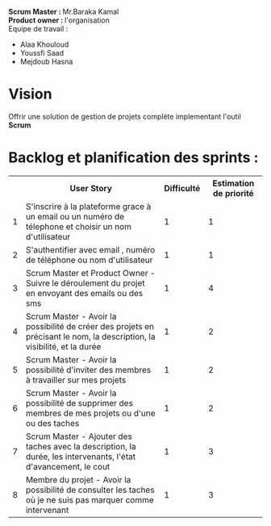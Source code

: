 <b>Scrum Master : </b> Mr.Baraka Kamal </br>
<b>Product owner : </b> l'organisation </br>
Equipe de travail : </br>
         <ul>
            <li>Alaa Khouloud</li>
            <li>Youssfi Saad</li>
            <li>Mejdoub Hasna</li>
         </ul>

<h1>Vision</h1>
<p>Offrir une solution de gestion de projets complète implementant l'outil <b>Scrum</b></p>

<h1>Backlog et planification des sprints : </h1> 
<table>
  <tr>
    <th></th>
    <th>User Story</th> 
    <th>Difficulté</th>
    <th>Estimation de priorité</th>
  </tr>
  <tr>
    <td>1</td>
    <td>S'inscrire à la plateforme grace à un email ou un numéro de télephone et choisir un nom d'utilisateur</td> 
    <td>1</td> 
    <td>1</td>
  </tr>
  <tr>
    <td>2</td>
    <td>S'authentifier avec email , numéro de téléphone ou nom d'utilisateur</td> 
    <td>1</td> 
    <td>1</td>
  </tr>
  <tr>
    <td>3</td>
    <td>Scrum Master et Product Owner - Suivre le déroulement du projet en envoyant des emails ou des sms</td> 
    <td>1</td> 
    <td>4</td>
  </tr>
  <tr>
    <td>4</td>
    <td>Scrum Master - Avoir la possibilité de créer des projets en précisant le nom, la description, la visibilité, et la durée</td> 
    <td>1</td> 
    <td>2</td>
  </tr>
  <tr>
    <td>5</td>
    <td>Scrum Master - Avoir la possibilité d'inviter des membres à travailler sur mes projets</td> 
    <td>1</td> 
    <td>2</td>
  </tr>
  <tr>
    <td>6</td>
    <td>Scrum Master - Avoir la possibilité de supprimer des membres de mes projets ou d'une ou des taches</td> 
    <td>1</td> 
    <td>2</td>
  </tr>
  <tr>
    <td>7</td>
    <td>Scrum Master - Ajouter des taches avec la description, la durée, les intervenants, l'état d'avancement, le cout </td> 
    <td>1</td> 
    <td>3</td>
  </tr>
  <tr>
    <td>8</td>
    <td>Membre du projet - Avoir la possibilité de consulter les taches où je ne suis pas marquer comme intervenant</td> 
    <td>1</td> 
    <td>3</td>
  </tr>
</table>

<!--h1>Facturation</h1>
<table>
  <tr>
    <th></th>
    <th>Etude et analyse</th>
    <th>Conception</th>
    <th>Base de données</th>
    <th>Développement</th>
    <th>Design</th>
    <th>Test</th> 
  </tr>
  <tr>
    <td><b>Travail en jour/homme<b></td>
    <td></td> 
    <td></td> 
    <td></td> 
    <td></td> 
    <td></td>
    <td></td> 
  </tr>
    <tr>
    <td><b>Cout<b></td>
    <td></td> 
    <td></td> 
    <td></td> 
    <td></td> 
    <td></td>
    <td></td>
  </tr>
  <tr>
    <td><b>Cout Total<b></td>
    <td colspan="6"><h4><center><b></b></center></h4></td> 
  </tr>
</table-->

